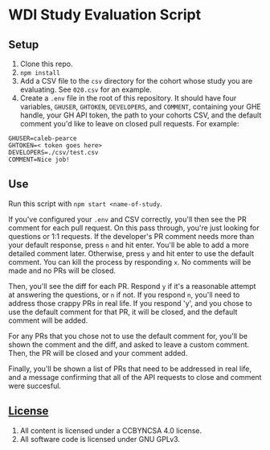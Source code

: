 # WDI Study Evaluation Script

## Setup

1. Clone this repo.
1. `npm install`
1. Add a CSV file to the `csv` directory for the cohort whose study you are
evaluating. See `020.csv` for an example.
1. Create a `.env` file in the root of this repository. It should have four
variables, `GHUSER`, `GHTOKEN`, `DEVELOPERS`, and `COMMENT`, containing your
GHE handle, your GH API token, the path to your cohorts CSV, and the default
comment you'd like to leave on closed pull requests. For example:
```
GHUSER=caleb-pearce
GHTOKEN=< token goes here>
DEVELOPERS=./csv/test.csv
COMMENT=Nice job!
```

## Use

Run this script with `npm start <name-of-study`.

If you've configured your `.env` and CSV correctly, you'll then see the PR
comment for each pull request. On this pass through, you're just looking for
questions or 1:1 requests. If the developer's PR comment needs more than your
default response, press `n` and hit enter. You'll be able to add a more detailed
comment later. Otherwise, press `y` and hit enter to use the default comment.
You can kill the process by responding `x`. No comments will be made and no PRs
will be closed.

Then, you'll see the diff for each PR. Respond `y` if it's a reasonable attempt
at answering the questions, or `n` if not. If you respond `n`, you'll need to
address those crappy PRs in real life. If you respond 'y', and you chose to use
the default comment for that PR, it will be closed, and the default comment will
be added.

For any PRs that you chose not to use the default comment for, you'll be shown
the comment and the diff, and asked to leave a custom comment. Then, the PR will
be closed and your comment added.

Finally, you'll be shown a list of PRs that need to be addressed in real life,
and a message confirming that all of the API requests to close and comment were
succesful.

## [License](LICENSE)

1.  All content is licensed under a CC­BY­NC­SA 4.0 license.
1.  All software code is licensed under GNU GPLv3.
